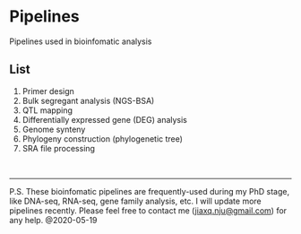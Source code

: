 # Pipelines
Pipelines used in bioinfomatic analysis

## List
1. Primer design
2. Bulk segregant analysis (NGS-BSA)
3. QTL mapping
4. Differentially expressed gene (DEG) analysis
5. Genome synteny
6. Phylogeny construction (phylogenetic tree)
7. SRA file processing
</br>

---
P.S. These bioinfomatic pipelines are frequently-used during my PhD stage, like DNA-seq, RNA-seq, gene family analysis, etc. I will update more pipelines recently. Please feel free to contact me (jiaxq.nju@gmail.com) for any help. @2020-05-19
